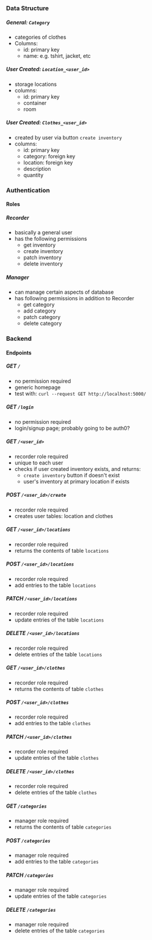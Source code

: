 ### Data Structure


##### General: `Category`

- categories of clothes
- Columns:
	- id: primary key
	- name: e.g. tshirt, jacket, etc

##### User Created: `Location_<user_id>`

- storage locations
- columns:
	- id: primary key
	- container
	- room

##### User Created: `Clothes_<user_id>`

- created by user via button `create inventory`
- columns:
	- id: primary key
	- category: foreign key
	- location: foreign key
	- description
	- quantity
	



### Authentication


#### Roles


##### Recorder
- basically a general user
- has the following permissions
	- get inventory
	- create inventory 
	- patch inventory
	- delete inventory

##### Manager
- can manage certain aspects of database
- has following permissions in addition to Recorder
	- get category
	- add category
	- patch category
	- delete category





### Backend


#### Endpoints


##### GET `/`

- no permission required
- generic homepage
- test with: `curl --request GET http://localhost:5000/`


##### GET `/login`

- no permission required
- login/signup page; probably going to be auth0?


##### GET `/<user_id>`

- recorder role required
- unique to each user
- checks if user created inventory exists, and returns:
	- `create inventory` button if doesn't exist
	- user's inventory at primary location if exists
	
##### POST `/<user_id>/create`

- recorder role required
- creates user tables: location and clothes

##### GET `/<user_id>/locations`

- recorder role required
- returns the contents of table `locations`

##### POST `/<user_id>/locations`

- recorder role required
- add entries to the table `locations`

##### PATCH `/<user_id>/locations`

- recorder role required
- update entries of the table `locations`

##### DELETE `/<user_id>/locations`

- recorder role required
- delete entries of the table `locations`

##### GET `/<user_id>/clothes`

- recorder role required
- returns the contents of table `clothes`

##### POST `/<user_id>/clothes`

- recorder role required
- add entries to the table `clothes`

##### PATCH `/<user_id>/clothes`

- recorder role required
- update entries of the table `clothes`

##### DELETE `/<user_id>/clothes`

- recorder role required
- delete entries of the table `clothes`

##### GET `/categories`

- manager role required
- returns the contents of table `categories`

##### POST `/categories`

- manager role required
- add entries to the table `categories`

##### PATCH `/categories`

- manager role required
- update entries of the table `categories`

##### DELETE `/categories`

- manager role required
- delete entries of the table `categories`

















